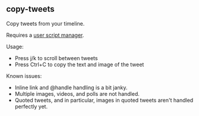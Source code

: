 ## copy-tweets

Copy tweets from your timeline.

Requires a [user script manager](https://chrome.google.com/webstore/detail/violentmonkey/jinjaccalgkegednnccohejagnlnfdag).

Usage:

- Press j/k to scroll between tweets
- Press Ctrl+C to copy the text and image of the tweet

Known issues:

- Inline link and @handle handling is a bit janky.
- Multiple images, videos, and polls are not handled.
- Quoted tweets, and in particular, images in quoted tweets aren't handled perfectly yet.
